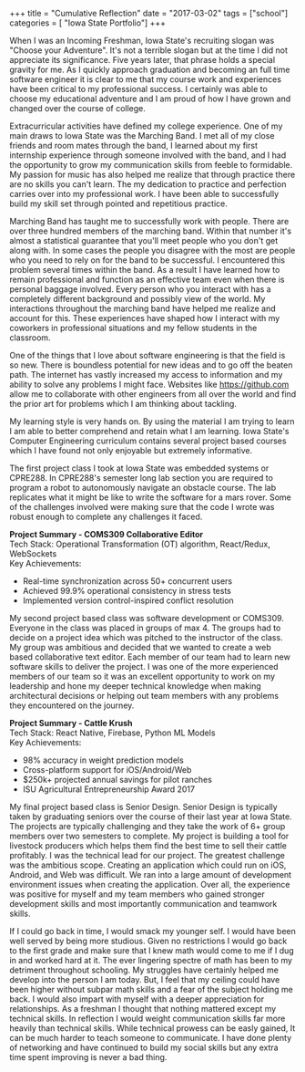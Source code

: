 +++
title = "Cumulative Reflection"
date = "2017-03-02"
tags = ["school"]
categories = [ "Iowa State Portfolio"]
+++

When I was an Incoming Freshman, Iowa State's recruiting slogan was "Choose your Adventure". It's not a terrible slogan but at the time I did not appreciate its significance. Five years later, that phrase holds a special gravity for me. As I quickly approach graduation and becoming an full time software engineer it is clear to me that my course work and experiences have been critical to my professional success. I certainly was able to choose my educational adventure and I am proud of how I have grown and changed over the course of college.

Extracurricular activities have defined my college experience. One of my main draws to Iowa State was the Marching Band. I met all of my close friends and room mates through the band, I learned about my first internship experience through someone involved with the band, and I had the opportunity to grow my communication skills from feeble to formidable. My passion for music has also helped me realize that through practice there are no skills you can't learn. The my dedication to practice and perfection carries over into my professional work. I have been able to successfully build my skill set through pointed and repetitious practice.

Marching Band has taught me to successfully work with people. There are over three hundred members of the marching band. Within that number it's almost a statistical guarantee that you'll meet people who you don't get along with. In some cases the people you disagree with the most are people who you need to rely on for the band to be successful. I encountered this problem several times within the band. As a result I have learned how to remain professional and function as an effective team even when there is personal baggage involved. Every person who you interact with has a completely different background and possibly view of the world. My interactions throughout the marching band have helped me realize and account for this. These experiences have shaped how I interact with my coworkers in professional situations and my fellow students in the classroom.

One of the things that I love about software engineering is that the field is so new. There is boundless potential for new ideas and to go off the beaten path. The internet has vastly increased my access to information and my ability to solve any problems I might face. Websites like https://github.com allow me to collaborate with other engineers from all over the world and find the prior art for problems which I am thinking about tackling.

My learning style is very hands on. By using the material I am trying to learn I am able to better comprehend and retain what I am learning. Iowa State's Computer Engineering curriculum contains several project based courses which I have found not only enjoyable but extremely informative. 

The first project class I took at Iowa State was embedded systems or CPRE288. In CPRE288's semester long lab section you are required to program a robot to autonomously navigate an obstacle course. The lab replicates what it might be like to write the software for a mars rover. Some of the challenges involved were making sure that the code I wrote was robust enough to complete any challenges it faced.

**Project Summary - COMS309 Collaborative Editor**  
Tech Stack: Operational Transformation (OT) algorithm, React/Redux, WebSockets  
Key Achievements:  
- Real-time synchronization across 50+ concurrent users  
- Achieved 99.9% operational consistency in stress tests  
- Implemented version control-inspired conflict resolution  

My second project based class was software development or COMS309. Everyone in the class was placed in groups of max 4. The groups had to decide on a project idea which was pitched to the instructor of the class. My group was ambitious and decided that we wanted to create a web based collaborative text editor. Each member of our team had to learn new software skills to deliver the project. I was one of the more experienced members of our team so it was an excellent opportunity to work on my leadership and hone my deeper technical knowledge when making architectural decisions or helping out team members with any problems they encountered on the journey.

**Project Summary - Cattle Krush**  
Tech Stack: React Native, Firebase, Python ML Models  
Key Achievements:  
- 98% accuracy in weight prediction models  
- Cross-platform support for iOS/Android/Web  
- $250k+ projected annual savings for pilot ranches  
- ISU Agricultural Entrepreneurship Award 2017  

My final project based class is Senior Design. Senior Design is typically taken by graduating seniors over the course of their last year at Iowa State. The projects are typically challenging and they take the work of 6+ group members over two semesters to complete. My project is building a tool for livestock producers which helps them find the best time to sell their cattle profitably. I was the technical lead for our project. The greatest challenge was the ambitious scope. Creating an application which could run on iOS, Android, and Web was difficult. We ran into a large amount of development environment issues when creating the application. Over all, the experience was positive for myself and my team members who gained stronger development skills and most importantly communication and teamwork skills.

If I could go back in time, I would smack my younger self. I would have been well served by being more studious. Given no restrictions I would go back to the first grade and make sure that I knew math would come to me if I dug in and worked hard at it. The ever lingering spectre of math has been to my detriment throughout schooling. My struggles have certainly helped me develop into the person I am today. But, I feel that my ceiling could have been higher without subpar math skills and a fear of the subject holding me back. I would also impart with myself with a deeper appreciation for relationships. As a freshman I thought that nothing mattered except my technical skills. In reflection I would weight communication skills far more heavily than technical skills. While technical prowess can be easly gained, It can be much harder to teach someone to communicate. I have done plenty of networking and have continued to build my social skills but any extra time spent improving is never a bad thing.
